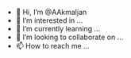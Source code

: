 - 👋 Hi, I’m @AAkmaljan
- 👀 I’m interested in ...
- 🌱 I’m currently learning ...
- 💞️ I’m looking to collaborate on ...
- 📫 How to reach me ...

<!---
AAkmaljan/AAkmaljan is a ✨ special ✨ repository because its `README.md` (this file) appears on your GitHub profile.
You can click the Preview link to take a look at your changes.
--->
